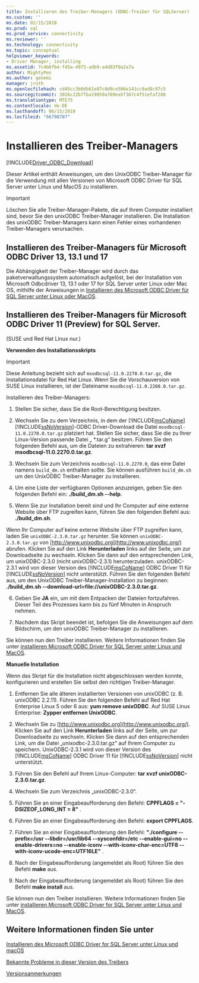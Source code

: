```yaml
---
title: Installieren des Treiber-Managers (ODBC-Treiber für SQLServer) | Microsoft-Dokumentation
ms.custom: ''
ms.date: 02/15/2018
ms.prod: sql
ms.prod_service: connectivity
ms.reviewer: ''
ms.technology: connectivity
ms.topic: conceptual
helpviewer_keywords:
- Driver Manager, installing
ms.assetid: 7c4b6fb4-f45a-4973-adb9-a4d83f0a2a7a
author: MightyPen
ms.author: genemi
manager: jroth
ms.openlocfilehash: cd45cc3b0db61e87c8d9ce506e141cc9ad8c97c5
ms.sourcegitcommit: 3026c22b7fba19059a769ea5f367c4f51efaf286
ms.translationtype: MTE75
ms.contentlocale: de-DE
ms.lasthandoff: 06/15/2019
ms.locfileid: "66798787"
---
```

# <a name="installing-the-driver-manager"></a>Installieren des Treiber-Managers
[!INCLUDE[Driver_ODBC_Download](../../../includes/driver_odbc_download.md)]

Dieser Artikel enthält Anweisungen, um den UnixODBC Treiber-Manager für die Verwendung mit allen Versionen von Microsoft ODBC Driver für SQL Server unter Linux und MacOS zu installieren.  

> [!IMPORTANT]  
> Löschen Sie alle Treiber-Manager-Pakete, die auf Ihrem Computer installiert sind, bevor Sie den unixODBC Treiber-Manager installieren. Die Installation des unixODBC Treiber-Managers kann einen Fehler eines vorhandenen Treiber-Managers verursachen.  

## <a name="installing-the-driver-manager-for-microsoft-odbc-driver-13-131-and-17"></a>Installieren des Treiber-Managers für Microsoft ODBC Driver 13, 13.1 und 17
Die Abhängigkeit der Treiber-Manager wird durch das paketverwaltungssystem automatisch aufgelöst, bei der Installation von Microsoft Odbcdriver 13, 13.1 oder 17 for SQL Server unter Linux oder Mac OS, mithilfe der Anweisungen in [Installieren des Microsoft ODBC Driver für SQL Server unter Linux oder MacOS](../../../connect/odbc/linux-mac/installing-the-microsoft-odbc-driver-for-sql-server.md). 

## <a name="installing-the-driver-manager-for-microsoft-odbc-driver-11-for-sql-server"></a>Installieren des Treiber-Managers für Microsoft ODBC Driver 11 (Preview) for SQL Server.  

(SUSE und Red Hat Linux nur.)

**Verwenden des Installationsskripts**  
  
> [!IMPORTANT]  
> Diese Anleitung bezieht sich auf `msodbcsql-11.0.2270.0.tar.gz`, die Installationsdatei für Red Hat Linux. Wenn Sie die Vorschauversion von SUSE Linux installieren, ist der Dateiname `msodbcsql-11.0.2260.0.tar.gz`.  

Installieren des Treiber-Managers:  
  
1.  Stellen Sie sicher, dass Sie die Root-Berechtigung besitzen.  
  
2.  Wechseln Sie zu dem Verzeichnis, in dem der [!INCLUDE[msCoName](../../../includes/msconame_md.md)][!INCLUDE[ssNoVersion](../../../includes/ssnoversion-md.md)]-ODBC Driver-Download die Datei `msodbcsql-11.0.2270.0.tar.gz` platziert hat. Stellen Sie sicher, dass Sie die zu Ihrer Linux-Version passende Datei „ \*.tar.g“ besitzen. Führen Sie den folgenden Befehl aus, um die Dateien zu extrahieren: **tar xvzf msodbcsql-11.0.2270.0.tar.gz**.  

3.  Wechseln Sie zum Verzeichnis `msodbcsql-11.0.2270.0`, das eine Datei namens `build_dm.sh` enthalten sollte. Sie können ausführen `build_dm.sh` um den UnixODBC Treiber-Manager zu installieren.

4.  Um eine Liste der verfügbaren Optionen anzuzeigen, geben Sie den folgenden Befehl ein: **./build_dm.sh --help**.  
  
5.  Wenn Sie zur Installation bereit sind und Ihr Computer auf eine externe Website über FTP zugreifen kann, führen Sie den folgenden Befehl aus: **./build_dm.sh**.

Wenn Ihr Computer auf keine externe Website über FTP zugreifen kann, laden Sie `unixODBC-2.3.0.tar.gz` herunter. Sie können `unixODBC-2.3.0.tar.gz` von [http://www.unixodbc.org](http://www.unixodbc.org/) abrufen. Klicken Sie auf den Link **Herunterladen** links auf der Seite, um zur Downloadseite zu wechseln. Klicken Sie dann auf den entsprechenden Link, um unixODBC-2.3.0 (nicht unixODBC-2.3.1) herunterzuladen. unixODBC-2.3.1 wird von dieser Version des [!INCLUDE[msCoName](../../../includes/msconame_md.md)] ODBC Driver 11 für [!INCLUDE[ssNoVersion](../../../includes/ssnoversion-md.md)] nicht unterstützt. Führen Sie den folgenden Befehl aus, um den UnixODBC Treiber-Manager-Installation zu beginnen: **./build_dm.sh --download-url=file://unixODBC-2.3.0.tar.gz**.  

6.  Geben Sie **JA** ein, um mit dem Entpacken der Dateien fortzufahren. Dieser Teil des Prozesses kann bis zu fünf Minuten in Anspruch nehmen.  

7.  Nachdem das Skript beendet ist, befolgen Sie die Anweisungen auf dem Bildschirm, um den unixODBC Treiber-Manager zu installieren.

Sie können nun den Treiber installieren. Weitere Informationen finden Sie unter [installieren Microsoft ODBC Driver for SQL Server unter Linux und MacOS](../../../connect/odbc/linux-mac/installing-the-microsoft-odbc-driver-for-sql-server.md).  

**Manuelle Installation**

Wenn das Skript für die Installation nicht abgeschlossen werden konnte, konfigurieren und erstellen Sie selbst den richtigen Treiber-Manager.

1.  Entfernen Sie alle älteren installierten Versionen von unixODBC (z. B. unixODBC 2.2.11). Führen Sie den folgenden Befehl auf Red Hat Enterprise Linux 5 oder 6 aus: **yum remove unixODBC**. Auf SUSE Linux Enterprise: **Zypper entfernen UnixODBC**.  
  
2.  Wechseln Sie zu [http://www.unixodbc.org](http://www.unixodbc.org/). Klicken Sie auf den Link **Herunterladen** links auf der Seite, um zur Downloadseite zu wechseln. Klicken Sie dann auf den entsprechenden Link, um die Datei „unixodbc-2.3.0.tar.gz“ auf Ihrem Computer zu speichern. UnixODBC-2.3.1 wird von dieser Version des [!INCLUDE[msCoName](../../../includes/msconame_md.md)] ODBC Driver 11 für [!INCLUDE[ssNoVersion](../../../includes/ssnoversion-md.md)] nicht unterstützt.  
  
3.  Führen Sie den Befehl auf Ihrem Linux-Computer: **tar xvzf unixODBC-2.3.0.tar.gz**.  
  
4.  Wechseln Sie zum Verzeichnis „unixODBC-2.3.0“.  
  
5.  Führen Sie an einer Eingabeaufforderung den Befehl: **CPPFLAGS = "-DSIZEOF_LONG_INT = 8"** .  
  
6.  Führen Sie an einer Eingabeaufforderung den Befehl: **export CPPFLAGS**.  
  
7.  Führen Sie an einer Eingabeaufforderung den Befehl: **"./configure --prefix=/usr --libdir=/usr/lib64 --sysconfdir=/etc --enable-gui=no --enable-drivers=no --enable-iconv --with-iconv-char-enc=UTF8 --with-iconv-ucode-enc=UTF16LE"** .  
  
8.  Nach der Eingabeaufforderung (angemeldet als Root) führen Sie den Befehl **make** aus.  
  
9. Nach der Eingabeaufforderung (angemeldet als Root) führen Sie den Befehl **make install** aus.  

Sie können nun den Treiber installieren. Weitere Informationen finden Sie unter [installieren Microsoft ODBC Driver for SQL Server unter Linux und MacOS](../../../connect/odbc/linux-mac/installing-the-microsoft-odbc-driver-for-sql-server.md).  
  
## <a name="see-also"></a>Weitere Informationen finden Sie unter
[Installieren des Microsoft ODBC Driver for SQL Server unter Linux und macOS](../../../connect/odbc/linux-mac/installing-the-microsoft-odbc-driver-for-sql-server.md)

[Bekannte Probleme in dieser Version des Treibers](../../../connect/odbc/linux-mac/known-issues-in-this-version-of-the-driver.md)

[Versionsanmerkungen](../../../connect/odbc/linux-mac/release-notes-odbc-sql-server-linux-mac.md)
